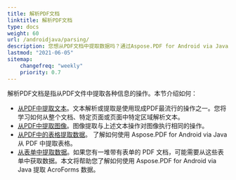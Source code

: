 ```yaml
---
title: 解析PDF文档
linktitle: 解析PDF文档
type: docs
weight: 60
url: /androidjava/parsing/
description: 您想从PDF文档中提取数据吗？通过Aspose.PDF for Android via Java发现各种PDF数据提取方法
lastmod: "2021-06-05"
sitemap:
    changefreq: "weekly"
    priority: 0.7
---
```


解析PDF文档是指从PDF文件中提取各种信息的操作。本节介绍如何：

- [从PDF中提取文本](/pdf/androidjava/extract-text-from-pdf/)。文本解析或提取是使用现成PDF最流行的操作之一。您将学习如何从整个文档、特定页面或页面中特定区域解析文本。
- [从PDF中提取图像](/pdf/androidjava/extract-images-from-the-pdf-file/)。图像提取与上述文本操作对图像执行相同的操作。
- [从PDF中的表格提取数据](/pdf/androidjava/extract-data-from-table-in-pdf/)。
 了解如何使用 Aspose.PDF for Android via Java 从 PDF 中提取表格。
- [从表单中提取数据](/pdf/androidjava/extract-data-from-acroform/)。如果您有一堆带有表单的 PDF 文档，可能需要从这些表单中获取数据。本文将帮助您了解如何使用 Aspose.PDF for Android via Java 提取 AcroForms 数据。
